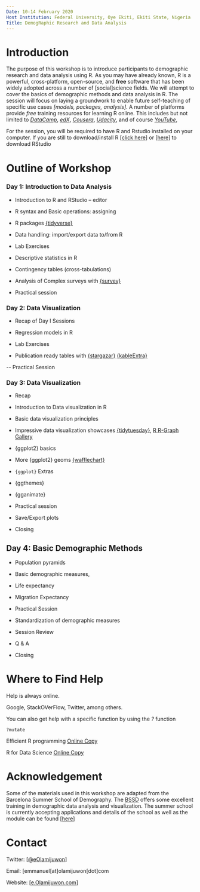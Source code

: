```yaml
---
Date: 10-14 February 2020
Host Institution: Federal University, Oye Ekiti, Ekiti State, Nigeria
Title: DemogRaphic Research and Data Analysis
---
```



# Introduction

The purpose of this workshop is to introduce participants to demographic research and data analysis using R. As you may have already known, R is a powerful, cross-platform, open-source, and **free** software that has been widely adopted across a number of [social]science fields. We will attempt to cover the basics of demographic methods and data analysis in R. The session will focus on laying a groundwork to enable future self-teaching of specific use cases *[models, packages, analysis]*. A number of platforms provide *free* training resources for learning R online. This includes but not limited to *[DataCamp](https://www.datacamp.com/)*, *[edX](https://www.edx.org/)*, *[Cousera](https://www.coursera.org/)*, *[Udacity](https://www.udacity.com/)*, and of course *[YouTube](https://www.youtube.com/)*, 


For the session, you will be required to have R and Rstudio installed on your computer. If you are still to download/install R [[click here](https://cloud.r-project.org/)] or [[here](https://rstudio.com/products/rstudio/download/)] to download RStudio


# Outline of Workshop

### Day 1: Introduction to Data Analysis

-  Introduction to R and RStudio – editor

+  R syntax and Basic operations: assigning

+  R packages [{tidyverse}](https://www.tidyverse.org/learn/) 
    
-  Data handling: import/export data to/from R
		
-  Lab Exercises

-  Descriptive statistics in R

-  Contingency tables (cross-tabulations)

-  Analysis of Complex surveys with [{survey}](http://asdfree.com/demographic-and-health-surveys-dhs.html)

-  Practical session



                
### Day 2: Data Visualization

-  Recap of Day I Sessions

-  Regression models in R

-  Lab Exercises

-  Publication ready tables with [{stargazar}](https://www.jakeruss.com/cheatsheets/stargazer/) [{kableExtra}](http://haozhu233.github.io/kableExtra/awesome_table_in_html.html)

-- Practical Session


### Day 3: Data Visualization

-  Recap

-  Introduction to Data visualization in R

-  Basic data visualization principles
-  Impressive data visualization showcases [{tidytuesday}](https://nsgrantham.shinyapps.io/tidytuesdayrocks/), [R R-Graph Gallery](https://www.r-graph-gallery.com/index.html)

-  {ggplot2} basics

-  More {ggplot2} geoms [{wafflechart}](https://github.com/hrbrmstr/waffle)

- `{ggplot}` Extras
-  {ggthemes}
-  {gganimate}

-  Practical session

-  Save/Export plots

-  Closing


## Day 4: Basic Demographic Methods


-  Population pyramids

-  Basic demographic  measures,

-  Life expectancy

-  Migration Expectancy

-  Practical Session

-  Standardization of demographic measures

-  Session Review

-  Q & A

-  Closing 


# Where to Find Help

Help is always online.

Google, StackOVerFlow, Twitter, among others.

You can also get help with a specific function by using the *?* function

```{r}
?mutate
```

Efficient R programming [Online Copy](https://csgillespie.github.io/efficientR/)

R for Data Science [Online Copy](https://r4ds.had.co.nz/)


# Acknowledgement

Some of the materials used in this workshop are adapted from the Barcelona Summer School of Demography. The [BSSD](https://ced.uab.cat/en/courses/barcelona-summer-school-of-demography/) offers some excellent training in demographic data analysis and visualization. The summer school is currently accepting applications and details of the school as well as the module can be found [[here](https://ced.uab.cat/en/courses/barcelona-summer-school-of-demography/)]



# Contact

Twitter: [[@eOlamijuwon](https://twitter.com/eolamijuwon/)]

Email: [emmanuel[at]olamijuwon[dot]com

Website: [[e.Olamijuwon.com](https://e.olamijuwon.com/)]
